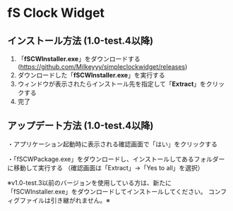 # fS Clock Widget
## インストール方法 (1.0-test.4以降)
1. 「**fSCWInstaller.exe**」をダウンロードする (https://github.com/Milkeyyy/simpleclockwidget/releases)
2. ダウンロードした「**fSCWInstaller.exe**」を実行する
3. ウィンドウが表示されたらインストール先を指定して「**Extract**」をクリックする
4. 完了

## アップデート方法 (1.0-test.4以降)
・アプリケーション起動時に表示される確認画面で「はい」をクリックする

・「fSCWPackage.exe」をダウンロードし、インストールしてあるフォルダーに移動して実行する
（確認画面は「Extract」→「Yes to all」を選択）

※v1.0-test.3以前のバージョンを使用している方は、新たに「fSCWInstaller.exe」をダウンロードしてインストールしてください。
コンフィグファイルは引き継がれません。※
